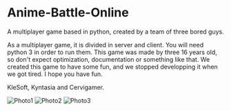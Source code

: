 # Anime-Battle-Online
A multiplayer game based in python, created by a team of three bored guys.

As a multiplayer game, it is divided in server and client. You will need python 3 in order to run them. 
This game was made by three 16 years old, so don't expect optimization, documentation or something like that. We created this game to have some fun, and we stopped developping it when we got tired. I hope you have fun.

KleSoft, Kyntasia and Cervigamer.

![Photo1](https://i.imgur.com/ZpI7lVd.png)
![Photo2](https://i.imgur.com/zCKMtAR.png)
![Photo3](https://i.imgur.com/sRoC34S.png)



